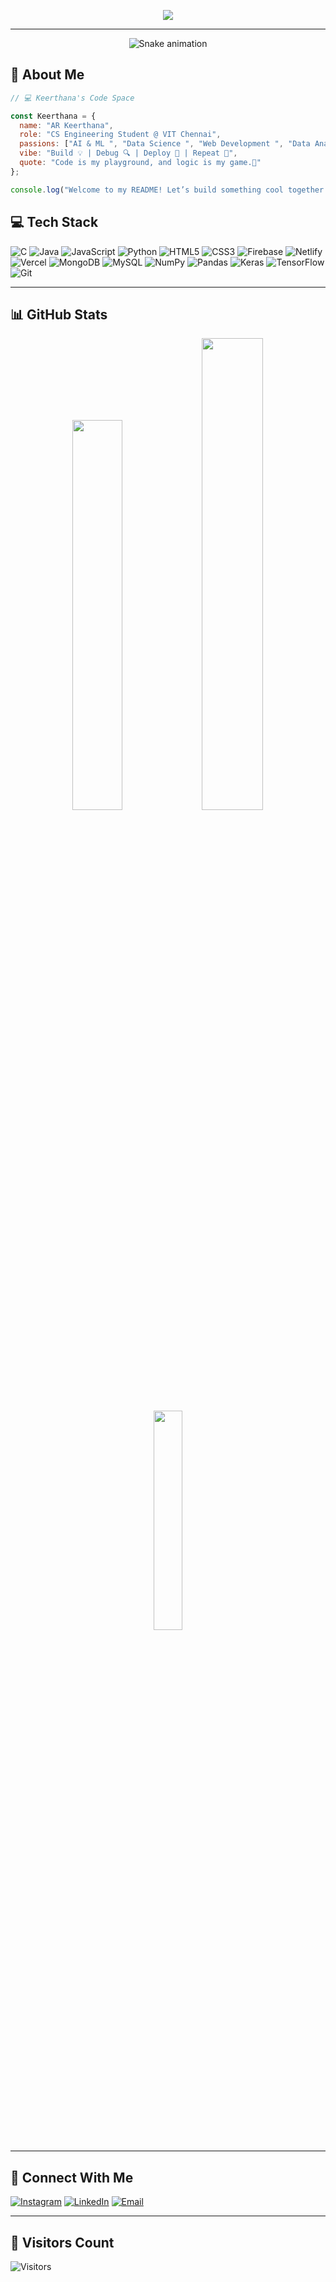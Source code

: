 <p align="center">
  <img src="https://readme-typing-svg.herokuapp.com?font=Fira+Code&size=28&pause=1000&color=10B981&center=true&vCenter=true&width=400&lines=Hi,+I'm+Keerthana+⚡" />
</p>

---
<!-- Snake Game Repo View -->

<div align="center">
  <img src="https://profile-readme-generator.com/assets/snake.svg" alt="Snake animation" />
</div>



## 🐝 About Me

```js
// 💻 Keerthana's Code Space

const Keerthana = {
  name: "AR Keerthana",
  role: "CS Engineering Student @ VIT Chennai",
  passions: ["AI & ML ", "Data Science ", "Web Development ", "Data Analytics "],
  vibe: "Build 💡 | Debug 🔍 | Deploy 🚀 | Repeat 🔁",
  quote: "Code is my playground, and logic is my game.🎯"
};

console.log("Welcome to my README! Let’s build something cool together ✨");
```




## 💻 Tech Stack

![C](https://img.shields.io/badge/C-%230F172A.svg?style=for-the-badge&logo=c&logoColor=10B981)
![Java](https://img.shields.io/badge/Java-%230F172A.svg?style=for-the-badge&logo=java&logoColor=10B981)
![JavaScript](https://img.shields.io/badge/JavaScript-%230F172A.svg?style=for-the-badge&logo=javascript&logoColor=10B981)
![Python](https://img.shields.io/badge/Python-%230F172A.svg?style=for-the-badge&logo=python&logoColor=10B981)
![HTML5](https://img.shields.io/badge/HTML5-%230F172A.svg?style=for-the-badge&logo=html5&logoColor=10B981)
![CSS3](https://img.shields.io/badge/CSS3-%230F172A.svg?style=for-the-badge&logo=css3&logoColor=10B981)
![Firebase](https://img.shields.io/badge/Firebase-%230F172A.svg?style=for-the-badge&logo=firebase&logoColor=10B981)
![Netlify](https://img.shields.io/badge/Netlify-%230F172A.svg?style=for-the-badge&logo=netlify&logoColor=10B981)
![Vercel](https://img.shields.io/badge/Vercel-%230F172A.svg?style=for-the-badge&logo=vercel&logoColor=10B981)
![MongoDB](https://img.shields.io/badge/MongoDB-%230F172A.svg?style=for-the-badge&logo=mongodb&logoColor=10B981)
![MySQL](https://img.shields.io/badge/MySQL-%230F172A.svg?style=for-the-badge&logo=mysql&logoColor=10B981)
![NumPy](https://img.shields.io/badge/NumPy-%230F172A.svg?style=for-the-badge&logo=numpy&logoColor=10B981)
![Pandas](https://img.shields.io/badge/Pandas-%230F172A.svg?style=for-the-badge&logo=pandas&logoColor=10B981)
![Keras](https://img.shields.io/badge/Keras-%230F172A.svg?style=for-the-badge&logo=keras&logoColor=10B981)
![TensorFlow](https://img.shields.io/badge/TensorFlow-%230F172A.svg?style=for-the-badge&logo=tensorflow&logoColor=10B981)
![Git](https://img.shields.io/badge/Git-%230F172A.svg?style=for-the-badge&logo=git&logoColor=10B981)

---

## 📊 GitHub Stats

<div align="center">

<!-- Stats Card -->
<img src="https://github-readme-stats.vercel.app/api?username=keerthana777z&theme=tokyonight&hide_border=false&include_all_commits=true&count_private=true" width="40%" />

<!-- Streak Card -->
<img src="https://github-readme-streak-stats.herokuapp.com?user=keerthana777z&theme=tokyonight&hide_border=false" width="44%" />

<!-- Top Languages -->
<img src="https://github-readme-stats.vercel.app/api/top-langs/?username=keerthana777z&theme=tokyonight&hide_border=false&layout=compact" width="30%" />

</div>


---

## 🔗 Connect With Me

[![Instagram](https://img.shields.io/badge/Instagram-%2310B981.svg?style=for-the-badge&logo=instagram&logoColor=white)](https://instagram.com/kee_z_) 
[![LinkedIn](https://img.shields.io/badge/LinkedIn-%230F172A.svg?style=for-the-badge&logo=linkedin&logoColor=10B981)](https://www.linkedin.com/in/keerthana4444/) 
[![Email](https://img.shields.io/badge/Email-%2310B981.svg?style=for-the-badge&logo=gmail&logoColor=white)](mailto:arkeerthana2004@gmail.com)

---

## 👀 Visitors Count

![Visitors](https://visitor-badge.laobi.icu/badge?page_id=keerthana777z.keerthana777z)



